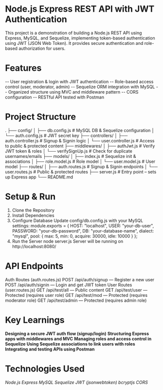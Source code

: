 # Node.js Express REST API with JWT Authentication
This project is a demonstration of building a Node.js REST API using Express, MySQL, and Sequelize, implementing token-based authentication using JWT (JSON Web Token). It provides secure authentication and role-based authorization for users.

# Features
-- User registration & login with JWT authentication
-- Role-based access control (user, moderator, admin)
-- Sequelize ORM integration with MySQL
-- Organized structure using MVC and middleware pattern
-- CORS configuration
-- RESTful API tested with Postman

# Project Structure
.
├── config/
│   ├── db.config.js         # MySQL DB & Sequelize configuration
│   └── auth.config.js       # JWT secret key
├── controllers/
│   ├── auth.controller.js   # Signup & Signin logic
│   └── user.controller.js   # Access to public & protected content
├── middlewares/
│   ├── authJwt.js           # Verify JWT token & roles
│   └── verifySignUp.js      # Check for duplicate usernames/emails
├── models/
│   ├── index.js             # Sequelize init & associations
│   ├── role.model.js        # Role model
│   └── user.model.js        # User model
├── routes/
│   ├── auth.routes.js       # Signup & Signin endpoints
│   └── user.routes.js       # Public & protected routes
├── server.js                # Entry point – sets up Express app
└── README.md

 # Setup & Run
1. Clone the Repository
2. Install Dependencies
3. Configure Database
Update config/db.config.js with your MySQL settings:
module.exports = {
  HOST: "localhost",
  USER: "your-db-user",
  PASSWORD: "your-db-password",
  DB: "your-database-name",
  dialect: "mysql",
  pool: {
    max: 5,
    min: 0,
    acquire: 30000,
    idle: 10000
  }
};
4. Run the Server
node server.js
Server will be running on http://localhost:8080/

# API Endpoints
Auth Routes (auth.routes.js)
POST /api/auth/signup — Register a new user
POST /api/auth/signin — Login and get JWT token
User Routes (user.routes.js)
GET /api/test/all — Public content
GET /api/test/user — Protected (requires user role)
GET /api/test/mod — Protected (requires moderator role)
GET /api/test/admin — Protected (requires admin role)

# Key Learnings
 **Designing a secure JWT auth flow (signup/login)**
 **Structuring Express apps with middlewares and MVC**
 **Managing roles and access control in Sequelize**
 **Using Sequelize associations to link users with roles**
 **Integrating and testing APIs using Postman**

# Technologies Used

*Node.js*
*Express*
*MySQL*
*Sequelize*
*JWT (jsonwebtoken)*
*bcryptjs*
*CORS*
